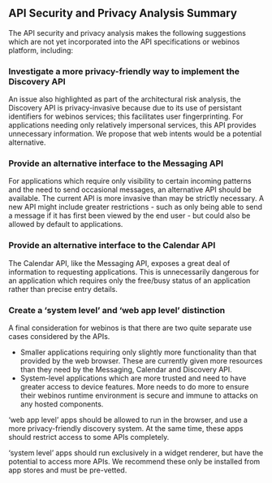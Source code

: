API Security and Privacy Analysis Summary
-----------------------------------------

The API security and privacy analysis makes the following suggestions which are not yet incorporated into the API specifications or webinos platform, including:

### Investigate a more privacy-friendly way to implement the Discovery API

An issue also highlighted as part of the architectural risk analysis, the Discovery API is privacy-invasive because due to its use of persistant identifiers for webinos services; this facilitates user fingerprinting. For applications needing only relatively impersonal services, this API provides unnecessary information. We propose that web intents would be a potential alternative.

### Provide an alternative interface to the Messaging API

For applications which require only visibility to certain incoming patterns and the need to send occasional messages, an alternative API should be available. The current API is more invasive than may be strictly necessary. A new API might include greater restrictions - such as only being able to send a message if it has first been viewed by the end user - but could also be allowed by default to applications.

### Provide an alternative interface to the Calendar API

The Calendar API, like the Messaging API, exposes a great deal of information to requesting applications. This is unnecessarily dangerous for an application which requires only the free/busy status of an application rather than precise entry details.

### Create a ‘system level’ and ‘web app level’ distinction

A final consideration for webinos is that there are two quite separate use cases considered by the APIs.

-   Smaller applications requiring only slightly more functionality than that provided by the web browser. These are currently given more resources than they need by the Messaging, Calendar and Discovery API.
-   System-level applications which are more trusted and need to have greater access to device features. More needs to do more to ensure their webinos runtime environment is secure and immune to attacks on any hosted components.

‘web app level’ apps should be allowed to run in the browser, and use a more privacy-friendly discovery system. At the same time, these apps should restrict access to some APIs completely.

‘system level’ apps should run exclusively in a widget renderer, but have the potential to access more APIs. We recommend these only be installed from app stores and must be pre-vetted.


